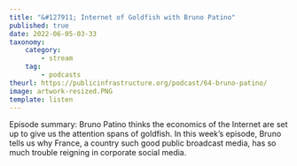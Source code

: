 ```yaml
---
title: "&#127911; Internet of Goldfish with Bruno Patino"
published: true
date: 2022-06-05-03-33
taxonomy:
    category:
        - stream
    tag:
        - podcasts
theurl: https://publicinfrastructure.org/podcast/64-bruno-patino/
image: artwork-resized.PNG
template: listen
---
```


Episode summary: Bruno Patino thinks the economics of the Internet are set up to give us the attention spans of goldfish. In this week&rsquo;s episode, Bruno tells us why France, a country such good public broadcast media, has so much trouble reigning in corporate social media.
